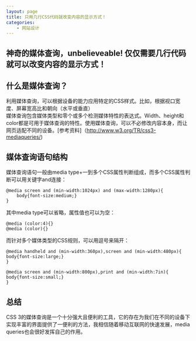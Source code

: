 ```yaml
---
layout: page
title: 只用几行CSS代码就改变内容的显示方式！
categories:
    - 网站设计
---   
```


神奇的媒体查询，unbelieveable! 仅仅需要几行代码就可以改变内容的显示方式！  
---   
  
  
## 什么是媒体查询？  
利用媒体查询，可以根据设备的能力应用特定的CSS样式。比如，根据视口宽度、屏幕宽高比和朝向（水平或垂直）  
媒体查询包含媒体类型和零个或多个检测媒体特性的表达式。Width、height和color都是可用于媒体查询的特性。使用媒体查询，可以不必修改内容本身，而让网页适配不同的设备。[参考资料]（http://www.w3.org/TR/css3-mediaqueries/)  
  
## 媒体查询语句结构  
媒体查询语句一般由media type+一到多个CSS属性判断组成，而多个CSS属性判断可以用关键字and连接：  
```  
@media screen and (min-width:1024px) and (max-width:1280px){
	body{font-size:medium;}
}  
```  
其中media type可以省略，属性值也可以为空：  
```
@media (color:4){}
@media (color){}  
```  
而针对多个媒体类型的CSS规则，可以用逗号来隔开：  
```  
@media handheld and (min-width:360px),screen and (min-width:480px){
body{font-size:large;}
}  
```  
```  
@media screen and (min-width:800px),print and (min-width:7in){
body{font-size:small;}
}  
```  
  
## 总结
CSS 3的媒体查询是一个十分强大且便利的工具，它的存在为我们在不同的设备下实现丰富的界面提供了一便利的方法，我相信随着移动互联网的快速发展，media queries也会很好发挥自己的作用。